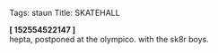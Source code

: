 Tags: staun
Title: SKATEHALL
  
**[ 152554522147 ]**  
hepta, postponed at the olympico. with the sk8r boys.
